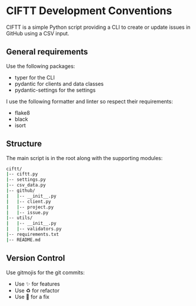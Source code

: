# CIFTT Development Conventions

CIFTT is a simple Python script providing a CLI to create or update issues in GitHub using a CSV input.

## General requirements

Use the following packages:

* typer for the CLI
* pydantic for clients and data classes
* pydantic-settings for the settings

I use the following formatter and linter so respect their requirements:

* flake8
* black
* isort

## Structure

The main script is in the root along with the supporting modules:

```bash
ciftt/
|-- ciftt.py
|-- settings.py
|-- csv_data.py
|-- github/
|   |-- __init__.py
|   |-- client.py
|   |-- project.py
|   |-- issue.py
|-- utils/
|   |-- __init__.py
|   |-- validators.py
|-- requirements.txt
|-- README.md
```

## Version Control

Use gitmojis for the git commits:

* Use :sparkles: for features
* Use :recycle: for refactor
* Use :bug: for a fix
